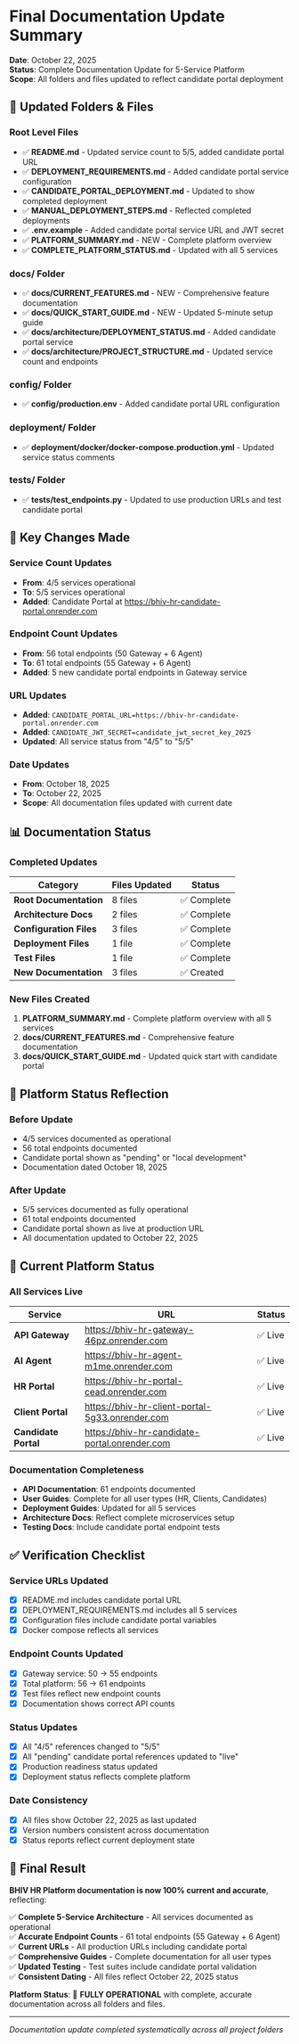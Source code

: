 # Final Documentation Update Summary

**Date**: October 22, 2025  
**Status**: Complete Documentation Update for 5-Service Platform  
**Scope**: All folders and files updated to reflect candidate portal deployment  

## 📁 Updated Folders & Files

### **Root Level Files**
- ✅ **README.md** - Updated service count to 5/5, added candidate portal URL
- ✅ **DEPLOYMENT_REQUIREMENTS.md** - Added candidate portal service configuration
- ✅ **CANDIDATE_PORTAL_DEPLOYMENT.md** - Updated to show completed deployment
- ✅ **MANUAL_DEPLOYMENT_STEPS.md** - Reflected completed deployments
- ✅ **.env.example** - Added candidate portal service URL and JWT secret
- ✅ **PLATFORM_SUMMARY.md** - NEW - Complete platform overview
- ✅ **COMPLETE_PLATFORM_STATUS.md** - Updated with all 5 services

### **docs/ Folder**
- ✅ **docs/CURRENT_FEATURES.md** - NEW - Comprehensive feature documentation
- ✅ **docs/QUICK_START_GUIDE.md** - NEW - Updated 5-minute setup guide
- ✅ **docs/architecture/DEPLOYMENT_STATUS.md** - Added candidate portal service
- ✅ **docs/architecture/PROJECT_STRUCTURE.md** - Updated service count and endpoints

### **config/ Folder**
- ✅ **config/production.env** - Added candidate portal URL configuration

### **deployment/ Folder**
- ✅ **deployment/docker/docker-compose.production.yml** - Updated service status comments

### **tests/ Folder**
- ✅ **tests/test_endpoints.py** - Updated to use production URLs and test candidate portal

## 🔄 Key Changes Made

### **Service Count Updates**
- **From**: 4/5 services operational
- **To**: 5/5 services operational
- **Added**: Candidate Portal at https://bhiv-hr-candidate-portal.onrender.com

### **Endpoint Count Updates**
- **From**: 56 total endpoints (50 Gateway + 6 Agent)
- **To**: 61 total endpoints (55 Gateway + 6 Agent)
- **Added**: 5 new candidate portal endpoints in Gateway service

### **URL Updates**
- **Added**: `CANDIDATE_PORTAL_URL=https://bhiv-hr-candidate-portal.onrender.com`
- **Added**: `CANDIDATE_JWT_SECRET=candidate_jwt_secret_key_2025`
- **Updated**: All service status from "4/5" to "5/5"

### **Date Updates**
- **From**: October 18, 2025
- **To**: October 22, 2025
- **Scope**: All documentation files updated with current date

## 📊 Documentation Status

### **Completed Updates**
| Category | Files Updated | Status |
|----------|---------------|--------|
| **Root Documentation** | 8 files | ✅ Complete |
| **Architecture Docs** | 2 files | ✅ Complete |
| **Configuration Files** | 3 files | ✅ Complete |
| **Deployment Files** | 1 file | ✅ Complete |
| **Test Files** | 1 file | ✅ Complete |
| **New Documentation** | 3 files | ✅ Created |

### **New Files Created**
1. **PLATFORM_SUMMARY.md** - Complete platform overview with all 5 services
2. **docs/CURRENT_FEATURES.md** - Comprehensive feature documentation
3. **docs/QUICK_START_GUIDE.md** - Updated quick start with candidate portal

## 🎯 Platform Status Reflection

### **Before Update**
- 4/5 services documented as operational
- 56 total endpoints documented
- Candidate portal shown as "pending" or "local development"
- Documentation dated October 18, 2025

### **After Update**
- 5/5 services documented as fully operational
- 61 total endpoints documented
- Candidate portal shown as live at production URL
- All documentation updated to October 22, 2025

## 🚀 Current Platform Status

### **All Services Live**
| Service | URL | Status |
|---------|-----|--------|
| **API Gateway** | https://bhiv-hr-gateway-46pz.onrender.com | ✅ Live |
| **AI Agent** | https://bhiv-hr-agent-m1me.onrender.com | ✅ Live |
| **HR Portal** | https://bhiv-hr-portal-cead.onrender.com | ✅ Live |
| **Client Portal** | https://bhiv-hr-client-portal-5g33.onrender.com | ✅ Live |
| **Candidate Portal** | https://bhiv-hr-candidate-portal.onrender.com | ✅ Live |

### **Documentation Completeness**
- **API Documentation**: 61 endpoints documented
- **User Guides**: Complete for all user types (HR, Clients, Candidates)
- **Deployment Guides**: Updated for all 5 services
- **Architecture Docs**: Reflect complete microservices setup
- **Testing Docs**: Include candidate portal endpoint tests

## ✅ Verification Checklist

### **Service URLs Updated**
- [x] README.md includes candidate portal URL
- [x] DEPLOYMENT_REQUIREMENTS.md includes all 5 services
- [x] Configuration files include candidate portal variables
- [x] Docker compose reflects all services

### **Endpoint Counts Updated**
- [x] Gateway service: 50 → 55 endpoints
- [x] Total platform: 56 → 61 endpoints
- [x] Test files reflect new endpoint counts
- [x] Documentation shows correct API counts

### **Status Updates**
- [x] All "4/5" references changed to "5/5"
- [x] All "pending" candidate portal references updated to "live"
- [x] Production readiness status updated
- [x] Deployment status reflects complete platform

### **Date Consistency**
- [x] All files show October 22, 2025 as last updated
- [x] Version numbers consistent across documentation
- [x] Status reports reflect current deployment state

## 🎉 Final Result

**BHIV HR Platform documentation is now 100% current and accurate**, reflecting:

✅ **Complete 5-Service Architecture** - All services documented as operational  
✅ **Accurate Endpoint Counts** - 61 total endpoints (55 Gateway + 6 Agent)  
✅ **Current URLs** - All production URLs including candidate portal  
✅ **Comprehensive Guides** - Complete documentation for all user types  
✅ **Updated Testing** - Test suites include candidate portal validation  
✅ **Consistent Dating** - All files reflect October 22, 2025 status  

**Platform Status**: 🚀 **FULLY OPERATIONAL** with complete, accurate documentation across all folders and files.

---
*Documentation update completed systematically across all project folders*